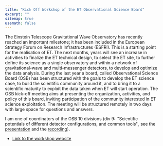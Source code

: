 ```yaml
---
title: "Kick Off Workshop of the ET Observational Science Board" 
excerpt: ""
sitemap: true
usemath: false  
---
```


The Einstein Telescope Gravitational Wave Observatory has recently reached an important milestone; it has been included in the European Strategy Forum on Research Infrastructures (ESFRI). This is a starting point for the realisation of ET. The next months, years will see an increase in activities to finalize the ET technical design, to select the ET site, to further define its science as a single observatory and within a network of gravitational-wave and multi-messenger detectors, to develop and optimize the data analysis. During the last year a board, called Observational Science Board (OSB) has been structured with the goals to develop the ET science case, to build the scientific community around it, and to bring it to a scientific maturity to exploit the data taken when ET will start operation. The OSB kick-off meeting aims at presenting the organization, activities, and policy of this board, inviting participation of the community interested in ET science exploitation. The meeting will be structured remotely in two days with large space for questions and answers. 

I am one of coordinators of the OSB 10 divisions (div 9: ''Scientific potentials of different detector configurations, and common tools'', see the [presentation](https://indico.ego-gw.it/event/240/sessions/339/attachments/1541/2705/ET_OSB9_kickoff.pdf) and the [recording](https://indico.ego-gw.it/event/240/sessions/339/attachments/1541/2727/go)). 

* [Link to the workshop website](https://indico.ego-gw.it/event/240) 

